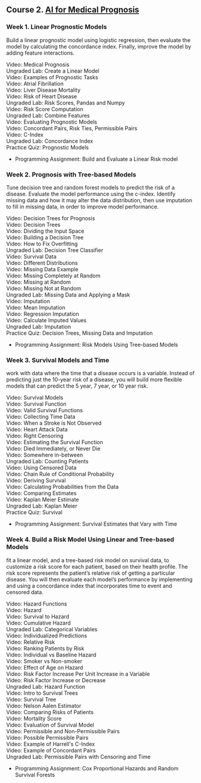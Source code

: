  ## Course 2. [AI for Medical Prognosis](https://www.coursera.org/learn/ai-for-medical-prognosis/home/info)

### Week 1. Linear Prognostic Models
Build a linear prognostic model using logistic regression, then evaluate the model by calculating the concordance index. Finally, improve the model by adding feature interactions.
  
Video: Medical Prognosis  
Ungraded Lab: Create a Linear Model  
Video: Examples of Prognostic Tasks  
Video: Atrial Fibrillation  
Video: Liver Disease Mortality  
Video: Risk of Heart Disease  
Ungraded Lab: Risk Scores, Pandas and Numpy  
Video: Risk Score Computation  
Ungraded Lab: Combine Features  
Video: Evaluating Prognostic Models  
Video: Concordant Pairs, Risk Ties, Permissible Pairs  
Video: C-Index  
Ungraded Lab: Concordance Index  
Practice Quiz: Prognostic Models  
 
- Programming Assignment: Build and Evaluate a Linear Risk model


### Week 2. Prognosis with Tree-based Models
Tune decision tree and random forest models to predict the risk of a disease. Evaluate the model performance using the c-index. Identify missing data and how it may alter the data distribution, then use imputation to fill in missing data, in order to improve model performance.


Video: Decision Trees for Prognosis  
Video: Decision Trees  
Video: Dividing the Input Space  
Video: Building a Decision Tree  
Video: How to Fix Overfitting  
Ungraded Lab: Decision Tree Classifier  
Video: Survival Data  
Video: Different Distributions  
Video: Missing Data Example  
Video: Missing Completely at Random  
Video: Missing at Random  
Video: Missing Not at Random  
Ungraded Lab: Missing Data and Applying a Mask  
Video: Imputation  
Video: Mean Imputation  
Video: Regression Imputation  
Video: Calculate Imputed Values  
Ungraded Lab: Imputation  
Practice Quiz: Decision Trees, Missing Data and Imputation  

- Programming Assignment: Risk Models Using Tree-based Models

### Week 3. Survival Models and Time
work with data where the time that a disease occurs is a variable. Instead of predicting just the 10-year risk of a disease, you will build more flexible models that can predict the 5 year, 7 year, or 10 year risk.

Video: Survival Models  
Video: Survival Function  
Video: Valid Survival Functions  
Video: Collecting Time Data  
Video: When a Stroke is Not Observed  
Video: Heart Attack Data  
Video: Right Censoring  
Video: Estimating the Survival Function  
Video: Died Immediately, or Never Die  
Video: Somewhere in-between  
Ungraded Lab: Counting Patients  
Video: Using Censored Data  
Video: Chain Rule of Conditional Probability  
Video: Deriving Survival  
Video: Calculating Probabilities from the Data  
Video: Comparing Estimates  
Video: Kaplan Meier Estimate  
Ungraded Lab: Kaplan Meier  
Practice Quiz: Survival  

- Programming Assignment: Survival Estimates that Vary with Time


### Week 4. Build a Risk Model Using Linear and Tree-based Models
fit a linear model, and a tree-based risk model on survival data, to customize a risk score for each patient, based on their health profile. The risk score represents the patient’s relative risk of getting a particular disease. You will then evaluate each model’s performance by implementing and using a concordance index that incorporates time to event and censored data.

Video: Hazard Functions  
Video: Hazard  
Video: Survival to Hazard  
Video: Cumulative Hazard  
Ungraded Lab: Categorical Variables  
Video: Individualized Predictions  
Video: Relative Risk  
Video: Ranking Patients by Risk  
Video: Individual vs Baseline Hazard  
Video: Smoker vs Non-smoker  
Video: Effect of Age on Hazard  
Video: Risk Factor Increase Per Unit Increase in a Variable  
Video: Risk Factor Increase or Decrease  
Ungraded Lab: Hazard Function  
Video: Intro to Survival Trees  
Video: Survival Tree  
Video: Nelson Aalen Estimator  
Video: Comparing Risks of Patients  
Video: Mortality Score  
Video: Evaluation of Survival Model  
Video: Permissible and Non-Permissible Pairs  
Video: Possible Permissible Pairs  
Video: Example of Harrell's C-Index  
Video: Example of Concordant Pairs   
Ungraded Lab: Permissible Pairs with Censoring and Time  
 

- Programming Assignment: Cox Proportional Hazards and Random Survival Forests

